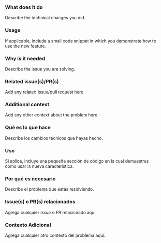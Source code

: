 <!-- 

Before sending your PR, make sure only ONE of the templates is visible.
You can comment the other one or delete it entirely.

Antes de enviar tu PR, asegúrate que solo UNA de las plantillas es visible.
Puedes comentar la otra o borrarla completamente.

-->

<!-- English -->

### What does it do

Describe the technical changes you did.

### Usage

If applicable, include a small code snippet in which you demonstrate how to use the new feature.

### Why is it needed

Describe the issue you are solving.

### Related issue(s)/PR(s)

Add any related issue/pull request here.

### Additional context

Add any other context about the problem here.

<!-- Español -->

### Qué es lo que hace

Describe los cambios técnicos que hayas hecho.

### Uso

Si aplica, incluye una pequeña sección de código en la cual demuestres como usar la nueva característica.

### Por qué es necesario

Describe el problema que estás resolviendo.

### Issue(s) o PR(s) relacionados

Agrega cualquier _issue_ o _PR_ relacionado aquí

### Contexto Adicional

Agrega cualquier otro contexto del problema aquí.
